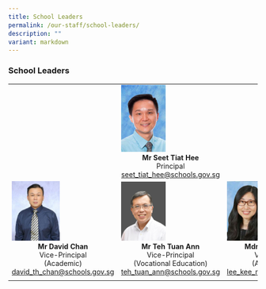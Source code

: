 ```yaml
---
title: School Leaders
permalink: /our-staff/school-leaders/
description: ""
variant: markdown
---
```

### School Leaders

|  |  |  |
|---|---|---|
|  | <img src="/images/principal.jpg" style="width:45%"><center><b>Mr Seet Tiat Hee</b><br>Principal<br>seet_tiat_hee@schools.gov.sg</center> |  |
| <img src="/images/vp.jpg" style="width:47%"><center><b>Mr David Chan</b><br>Vice-Principal<br>(Academic)<br>david_th_chan@schools.gov.sg</center> | <img src="/images/sl1.png" style="width:45%"><center><b>Mr Teh Tuan Ann </b><br>Vice-Principal<br>(Vocational Education)<br>teh_tuan_ann@schools.gov.sg</center> | <img src="/images/vp2.jpg" style="width:40%"><center><b>Mdm Lee Kee Meng</b><br>Vice-Principal<br>(Administration)<br>lee_kee_meng@schools.gov.sg</center>|
|  |  |  |